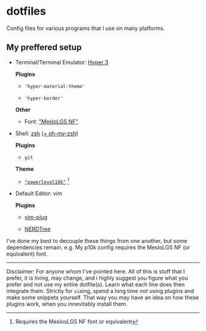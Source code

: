 # dotfiles
Config files for various programs that I use on many platforms.

## My preffered setup

- Terminal/Terminal Emulator: [Hyper 3](https://hyper.is/)

    **Plugins**

    - `'hyper-material-theme'`

    - `'hyper-border'`

    **Other**

    - Font: ["MesloLGS NF"](https://github.com/romkatv/powerlevel10k#meslo-nerd-font-patched-for-powerlevel10k)

- Shell: [zsh](http://zsh.sourceforge.net/) ([+ oh-my-zsh](https://github.com/ohmyzsh/ohmyzsh))

    **Plugins**

    - `git`

    **Theme**

    - [`"powerlevel10k"`](https://github.com/romkatv/powerlevel10k) [^1]

- Default Editor: vim

    **Plugins**

    - [vim-plug](https://github.com/junegunn/vim-plug)

    - [NERDTree](https://github.com/preservim/nerdtree)

I've done my best to decouple these things from one another, but some dependencies remain. e.g. My p10k config requires the MesloLGS NF (or equivalent) font.

[^1]: Requires the MeslosLGS NF font or equivalent

---

Disclaimer: For anyone whom I've pointed here. All of this is stuff that I prefer, it is living, may change, and i highly suggest you figure what you prefer and not use my entire dotfile(s). Learn what each line does then integrate them. Strictly for `vim`ing, spend a long time *not* using plugins and make some snippets yourself. That way you may have an idea on how these plugins work, when you innevitably install them.
